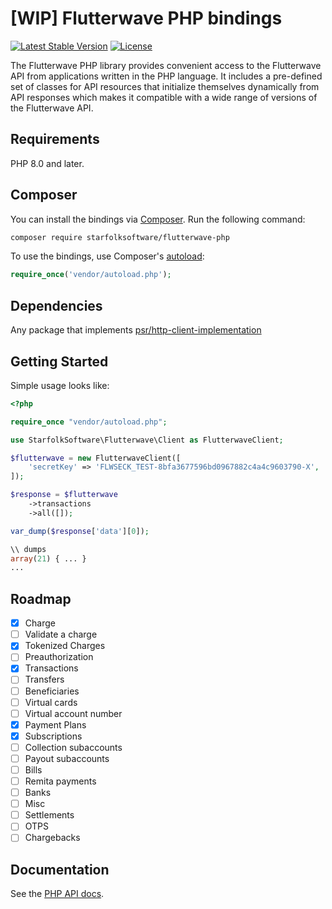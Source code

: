 # [WIP] Flutterwave PHP bindings

[![Latest Stable Version](https://poser.pugx.org/starfolksoftware/flutterwave-php/v/stable.svg)](https://packagist.org/packages/starfolksoftware/flutterwave-php)
[![License](https://poser.pugx.org/starfolksoftware/flutterwave-php/license.svg)](https://packagist.org/packages/starfolksoftware/flutterwave-php)

The Flutterwave PHP library provides convenient access to the Flutterwave API from
applications written in the PHP language. It includes a pre-defined set of
classes for API resources that initialize themselves dynamically from API
responses which makes it compatible with a wide range of versions of the Flutterwave
API.

## Requirements

PHP 8.0 and later.

## Composer

You can install the bindings via [Composer](http://getcomposer.org/). Run the following command:

```bash
composer require starfolksoftware/flutterwave-php
```

To use the bindings, use Composer's [autoload](https://getcomposer.org/doc/01-basic-usage.md#autoloading):

```php
require_once('vendor/autoload.php');
```

## Dependencies

Any package that implements [psr/http-client-implementation](https://packagist.org/providers/psr/http-client-implementation)

## Getting Started

Simple usage looks like:

```php
<?php

require_once "vendor/autoload.php";

use StarfolkSoftware\Flutterwave\Client as FlutterwaveClient;

$flutterwave = new FlutterwaveClient([
    'secretKey' => 'FLWSECK_TEST-8bfa3677596bd0967882c4a4c9603790-X',
]);

$response = $flutterwave
    ->transactions
    ->all([]);

var_dump($response['data'][0]);

\\ dumps
array(21) { ... }
...
```

## Roadmap

- [x] Charge
- [ ] Validate a charge
- [x] Tokenized Charges
- [ ] Preauthorization
- [x] Transactions
- [ ] Transfers
- [ ] Beneficiaries
- [ ] Virtual cards
- [ ] Virtual account number
- [x] Payment Plans
- [x] Subscriptions
- [ ] Collection subaccounts
- [ ] Payout subaccounts
- [ ] Bills
- [ ] Remita payments
- [ ] Banks
- [ ] Misc
- [ ] Settlements
- [ ] OTPS
- [ ] Chargebacks

## Documentation

See the [PHP API docs](https://developer.flutterwave.com/reference#introduction-1).
